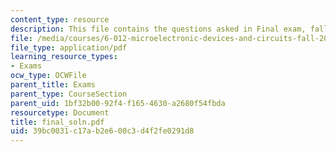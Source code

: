 ```yaml
---
content_type: resource
description: This file contains the questions asked in Final exam, fall 2005.
file: /media/courses/6-012-microelectronic-devices-and-circuits-fall-2005/39bc0031c17ab2e600c3d4f2fe0291d8_final_soln.pdf
file_type: application/pdf
learning_resource_types:
- Exams
ocw_type: OCWFile
parent_title: Exams
parent_type: CourseSection
parent_uid: 1bf32b00-92f4-f165-4630-a2680f54fbda
resourcetype: Document
title: final_soln.pdf
uid: 39bc0031-c17a-b2e6-00c3-d4f2fe0291d8
---
```

